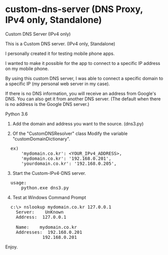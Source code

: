 # custom-dns-server (DNS Proxy, IPv4 only, Standalone)
Custom DNS Server (IPv4 only)

This is a Custom DNS server. (IPv4 only, Standalone)

I personally created it for testing mobile phone apps.

I wanted to make it possible for the app to connect to a specific IP address on my mobile phone.

By using this custom DNS server, I was able to connect a specific domain to a specific IP (my personal web server in my case).

If there is no DNS information, you will receive an address from Google's DNS. You can also get it from another DNS server.
(The default when there is no address is the Google DNS server.)

Python 3.6

1. Add the domain and address you want to the source. (dns3.py)

2. Of the "CustomDNSResolver" class Modify the variable "customDomainDictionary".
<pre>
  ex)
      'mydomain.co.kr': &lt;YOUR_IPv4_ADDRESS&gt;,
      'mydomain.co.kr': '192.168.0.201',
      'yourdomain.co.kr': '192.168.0.205',
</pre>

3. Start the Custom-IPv4-DNS server.
<pre>
  usage: 
      python.exe dns3.py
</pre>
  
4. Test at Windows Command Prompt
<pre>
  c:\&gt; nslookup mydomain.co.kr 127.0.0.1
    Server:    UnKnown
    Address:  127.0.0.1

    Name:    mydomain.co.kr
    Addresses:  192.168.0.201
              192.168.0.201
</pre>


Enjoy.
